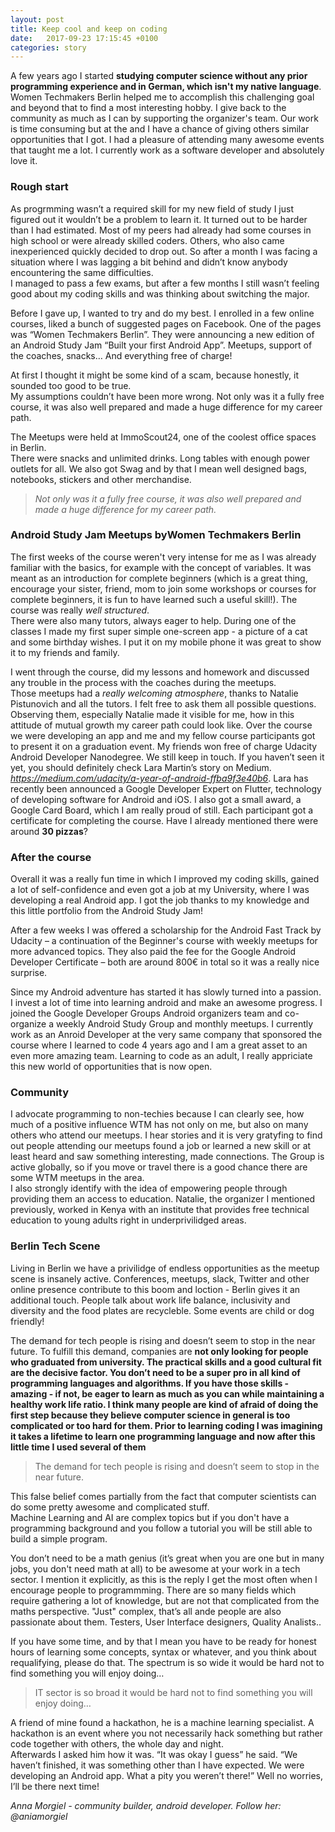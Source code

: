 ```yaml
---
layout: post
title: Keep cool and keep on coding
date:   2017-09-23 17:15:45 +0100
categories: story
---
```


A few years ago I started **studying computer science without any prior programming experience and in German, which isn't my native language**. Women Techmakers Berlin helped me to accomplish this challenging goal and beyond that to find a most interesting hobby. I give back to the community as much as I can by supporting the organizer's team. Our work is time consuming but at the and I have a chance of giving others similar opportunities that I got. I had a pleasure of attending many awesome events that taught me a lot.
I currently work as a software developer and absolutely love it.


### Rough start
As progrmming wasn’t a required skill for my new field of study I just figured out it wouldn’t be a problem to learn it.
It turned out to be harder than I had estimated. Most of my peers had already had some courses in high school or were already skilled coders. Others, who also came inexperienced quickly decided to drop out. So after a month I was facing a situation where I was lagging a bit behind and didn’t know anybody encountering the same difficulties.  
I managed to pass a few exams, but after a few months I still wasn’t feeling good about my coding skills and was thinking about switching the major.


Before I gave up, I wanted to try and do my best. I enrolled in a few online courses, liked a bunch of suggested pages on Facebook. One of the pages was “Women Techmakers Berlin”. They were announcing a new edition of an Android Study Jam “Built your first Android App”. Meetups, support of the coaches, snacks… And everything free of charge!  

At first I thought it might be some kind of a scam, because honestly, it sounded too good to be true.   
My assumptions couldn’t have been more wrong. Not only was it a fully free course, it was also well prepared and made a huge difference for my career path.  


The Meetups were held at ImmoScout24, one of the coolest office spaces in Berlin.  
There were snacks and unlimited drinks. Long tables with enough power outlets for all. We also got Swag and by that I mean well designed bags, notebooks, stickers and other merchandise. 

>*Not only was it a fully free course, it was also well prepared and made a huge difference for my career path.*

### Android Study Jam Meetups byWomen Techmakers Berlin
The first weeks of the course weren't very intense for me as I was already familiar with the basics, for example with the concept of variables. It was meant as an introduction for complete beginners (which is a great thing, encourage your sister, friend, mom to join some workshops or courses for complete beginners, it is fun to have learned such a useful skill!). The course was really *well structured*.  
There were also many tutors, always eager to help. During one of the classes I made my first super simple one-screen app - a picture of a cat and some birthday wishes. I put it on my mobile phone it was great to show it to my friends and family. 


I went through the course, did my lessons and homework and discussed any trouble in the process with the coaches during the meetups.   
Those meetups had a *really welcoming atmosphere*, thanks to Natalie Pistunovich and all the tutors. I felt free to ask them all possible questions. Observing them, especially Natalie made it visible for me, how in this attitude of mutual growth my career path could look like.
Over the course we were developing an app and me and my fellow course participants got to present it on a graduation event. My friends won free of charge Udacity Android Developer Nanodegree. We still keep in touch. If you haven’t seen it yet, you should definitely check Lara Martin’s story on Medium. *https://medium.com/udacity/a-year-of-android-ffba9f3e40b6*. Lara has recently been announced a Google Developer Expert on Flutter, technology of developing software for Android and iOS.
I also got a small award, a Google Card Board, which I am really proud of still. Each participant got a certificate for completing the course.  Have I already mentioned there were around **30 pizzas**?

### After the course
Overall it was a really fun time in which I improved my coding skills, gained a lot of self-confidence and even got a job at my University, where I was developing a real Android app. I got the job thanks to my knowledge and this little portfolio from the Android Study Jam!  

After a few weeks I was offered a scholarship for the Android Fast Track by Udacity – a continuation of the Beginner's course with weekly meetups for more advanced topics. They also paid the fee for the Google Android Developer Certificate – both are around 800€ in total so it was a really nice surprise.  

Since my Android adventure has started it has slowly turned into a passion. I invest a lot of time into learning android and make an awesome progress. I joined the Google Developer Groups Android organizers team and co-organize a weekly Android Study Group and monthly meetups. I currently work as an Anroid Developer at the very same company that sponsored the course where I learned to code 4 years ago and I am a great asset to an even more amazing team. Learning to code as an adult, I really appriciate this new world of opportunities that is now open. 

### Community

I advocate programming to non-techies because I can clearly see, how much of a positive influence WTM has not only on me, but also on many others who attend our meetups. I hear stories and it is very gratyfing to find out people attending our meetups found a job or learned a new skill or at least heard and saw something interesting, made connections.
The Group is active globally, so if you move or travel there is a good chance there are some WTM meetups in the area.  
I also strongly identify with the idea of empowering people through providing them an access to education. Natalie, the organizer I mentioned previously, worked in Kenya with an institute that provides free technical education to young adults right in underprivilidged areas.

### Berlin Tech Scene

Living in Berlin we have a privilidge of endless opportunities as the meetup scene is insanely active. Conferences, meetups, slack, Twitter and other online presence contribute to this boom and loction - Berlin gives it an additional touch. People talk about work life balance, inclusivity and diversity and the food plates are recycleble. Some events are child or dog friendly!


The demand for tech people is rising and doesn’t seem to stop in the near future. To fulfill this demand, companies are **not only looking for people who graduated from university. The practical skills and a good cultural fit are the decisive factor. You don’t need to be a super pro in all kind of programming languages and algorithms. If you have those skills  - amazing - if not, be eager to learn as much as you can while maintaining a healthy work life ratio.
I think many people are kind of afraid of doing the first step because they believe computer science in general is too complicated or too hard for them. Prior to learning coding I was imagining it takes a lifetime to learn one programming language and now after this little time I used several of them**

>The demand for tech people is rising and doesn’t seem to stop in the near future.

This false belief comes partially from the fact that computer scientists can do some pretty awesome and complicated stuff.  
Machine Learning and AI are complex topics but if you don't have a programming background and you follow a tutorial you will be still able to build a simple program. 

You don’t need to be a math genius (it’s great when you are one but in many jobs, you don't need math at all) to be awesome at your work in a tech sector. I mention it explicitly, as this is the reply I get the most often when I encourage people to programmming. There are so many fields which require gathering a lot of knowledge, but are not that complicated from the maths perspective. "Just" complex, that’s all ande people are also passionate about them. Testers, User Interface designers, Quality Analists..

If you have some time, and by that I mean you have to be ready for honest hours of learning some concepts, syntax or whatever, and you think about requalifying, please do that. The spectrum is so wide it would be hard not to find something you will enjoy doing…

> IT sector is so broad it would be hard not to find something you will enjoy doing…

A friend of mine found a hackathon, he is a machine learning specialist. A hackathon is an event where you not necessarily hack something but rather code together with others, the whole day and night.  
Afterwards I asked him how it was. “It was okay I guess” he said. “We haven’t finished, it was something other than I have expected. We were developing an Android app. What a pity you weren’t there!”  Well no worries, I’ll be there next time!

_Anna Morgiel - community builder, android developer. Follow her: @aniamorgiel_ 
